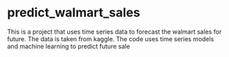 # predict_walmart_sales
This is a project that uses time series data to forecast the walmart sales for future. The data is taken from kaggle. The code uses time series models and machine learning to predict future sale
